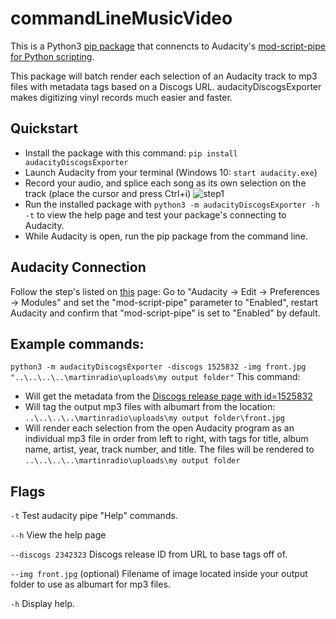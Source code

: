 # commandLineMusicVideo

This is a Python3 [pip package](https://pypi.org/project/audacityDiscogsExporter) that connencts to Audacity's [mod-script-pipe for Python scripting](https://manual.audacityteam.org/man/scripting.html).  

This package will batch render each selection of an Audacity track to mp3 files with metadata tags based on a Discogs URL. audacityDiscogsExporter makes digitizing vinyl records much easier and faster. 

## Quickstart
* Install the package with this command: ```pip install audacityDiscogsExporter```
* Launch Audacity from your terminal (Windows 10: ```start audacity.exe```)
* Record your audio, and splice each song as its own selection on the track (place the cursor and press Ctrl+i)
![step1](https://i.imgur.com/s7ktUmZ.png)
* Run the installed package with ```python3 -m audacityDiscogsExporter -h -t``` to view the help page and test your package's connecting to Audacity.
* While Audacity is open, run the pip package from the command line.

## Audacity Connection
Follow the step's listed on [this](https://manual.audacityteam.org/man/scripting.html#Enable_mod-script-pipe) page: Go to "Audacity -> Edit -> Preferences -> Modules" and set the "mod-script-pipe" parameter to "Enabled", restart Audacity and confirm that "mod-script-pipe" is set to "Enabled" by default.

## Example commands:
```python3 -m audacityDiscogsExporter -discogs 1525832 -img front.jpg "..\..\..\..\martinradio\uploads\my output folder"```
This command:
* Will get the metadata from the [Discogs release page with id=1525832](https://www.discogs.com/Anthony-And-The-Camp-Suspense/release/1525832) 
* Will tag the output mp3 files with albumart from the location: ```..\..\..\..\martinradio\uploads\my output folder\front.jpg```
* Will render each selection from the open Audacity program as an individual mp3 file in order from left to right, with tags for title, album name, artist, year, track number, and title. The files will be rendered to ```..\..\..\..\martinradio\uploads\my output folder```

## Flags

```-t``` Test audacity pipe "Help" commands.

```--h``` View the help page

```--discogs 2342323``` Discogs release ID from URL to base tags off of.

```--img front.jpg``` (optional) Filename of image located inside your output folder to use as albumart for mp3 files.

```-h``` Display help.
   
